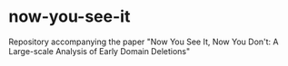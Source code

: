 # now-you-see-it
Repository accompanying the paper "Now You See It, Now You Don't: A Large-scale Analysis of Early Domain Deletions"
